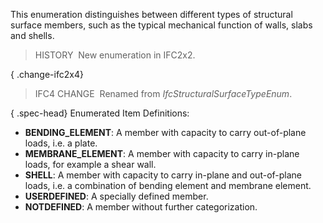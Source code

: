 ﻿This enumeration distinguishes between different types of structural surface members, such as the typical mechanical function of walls, slabs and shells.

> HISTORY&nbsp; New enumeration in IFC2x2.

{ .change-ifc2x4}
> IFC4 CHANGE&nbsp; Renamed from _IfcStructuralSurfaceTypeEnum_.

{ .spec-head}
Enumerated Item Definitions:

* **BENDING_ELEMENT**: A member with capacity to carry out-of-plane loads, i.e. a plate.
* **MEMBRANE_ELEMENT**: A member with capacity to carry in-plane loads, for example a shear wall.
* **SHELL**: A member with capacity to carry in-plane and out-of-plane loads, i.e. a combination of bending element and membrane element.
* **USERDEFINED**: A specially defined member.
* **NOTDEFINED**: A member without further categorization.